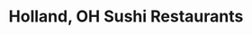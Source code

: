 ---
layout: city
title: Holland, OH Sushi Restaurants
permalink: /ohio/holland/
stateAbbr: OH
stateName: Ohio
cityName: Holland

---